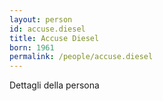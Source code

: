 ```yaml
---
layout: person
id: accuse.diesel
title: Accuse Diesel
born: 1961
permalink: /people/accuse.diesel
---
```


Dettagli della persona 